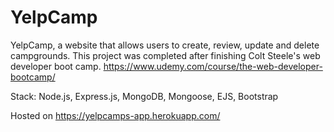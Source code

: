 # YelpCamp
YelpCamp, a website that allows users to create, review, update and delete campgrounds. This project was completed after finishing Colt Steele's web developer boot camp. https://www.udemy.com/course/the-web-developer-bootcamp/

Stack: Node.js, Express.js, MongoDB, Mongoose, EJS, Bootstrap

Hosted on https://yelpcamps-app.herokuapp.com/

